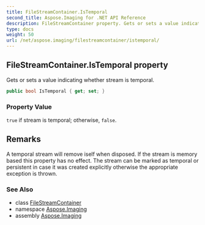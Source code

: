 ```yaml
---
title: FileStreamContainer.IsTemporal
second_title: Aspose.Imaging for .NET API Reference
description: FileStreamContainer property. Gets or sets a value indicating whether stream is temporal
type: docs
weight: 50
url: /net/aspose.imaging/filestreamcontainer/istemporal/
---
```

## FileStreamContainer.IsTemporal property

Gets or sets a value indicating whether stream is temporal.

```csharp
public bool IsTemporal { get; set; }
```

### Property Value

`true` if stream is temporal; otherwise, `false`.

## Remarks

A temporal stream will remove iself when disposed. If the stream is memory based this property has no effect. The stream can be marked as temporal or persistent in case it was created explicitly otherwise the appropriate exception is thrown.

### See Also

* class [FileStreamContainer](../)
* namespace [Aspose.Imaging](../../filestreamcontainer/)
* assembly [Aspose.Imaging](../../../)


